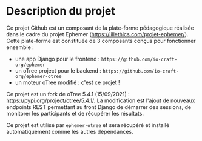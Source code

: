 # Description du projet

Ce projet Github est un composant de la plate-forme pédagogique réalisée dans le cadre du projet Ephemer (https://lillethics.com/projet-ephemer/). Cette plate-forme est constituée de 3 composants conçus pour fonctionner ensemble :

- une app Django pour le frontend : `https://github.com/io-craft-org/ephemer`
- un oTree project pour le backend : `https://github.com/io-craft-org/ephemer-otree`
- un moteur oTree modifié : c'est ce projet !

Ce projet est un fork de oTree 5.4.1 (15/09/2021) : https://pypi.org/project/otree/5.4.1/. La modification est l'ajout de nouveaux endpoints REST permettant au front Django de démarrer des sessions, de monitorer les participants et de récupérer les résultats.

Ce projet est utilisé par `ephemer-otree` et sera récupéré et installé automatiquement comme les autres dépendances.
